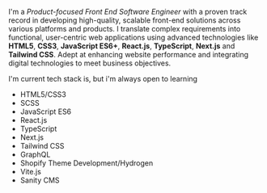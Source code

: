 I'm a _Product-focused Front End Software Engineer_ with a proven track record in developing high-quality, scalable front-end solutions across various platforms and products. I translate complex requirements into functional, user-centric web applications using advanced technologies like **HTML5**, **CSS3**, **JavaScript ES6+**, **React.js**, **TypeScript**, **Next.js** and **Tailwind CSS**. Adept at enhancing website performance and integrating digital technologies to meet business objectives.

I'm current tech stack is, but i'm always open to learning

-   HTML5/CSS3
-   SCSS
-   JavaScript ES6
-   React.js
-   TypeScript
-   Next.js
-   Tailwind CSS
-   GraphQL
-   Shopify Theme Development/Hydrogen
-   Vite.js
-   Sanity CMS
